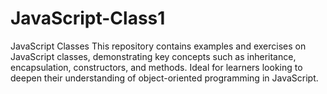 # JavaScript-Class1
JavaScript Classes This repository contains examples and exercises on JavaScript classes, demonstrating key concepts such as inheritance, encapsulation, constructors, and methods. Ideal for learners looking to deepen their understanding of object-oriented programming in JavaScript.
